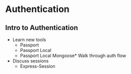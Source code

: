 # Authentication

## Intro to Authentication

* Learn new tools
  * Passport
  * Passport Local
  * Passport Local Mongoose* Walk through auth flow
* Discuss sessions
  * Express-Session
